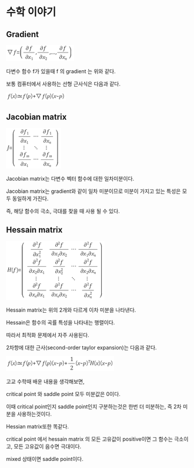 # 수학 이야기



## Gradient 

![gradient](../images/gradient.png)



다변수 함수 f가 있을때 f 의 gradient 는 위와 같다.

보통 컴퓨터에서 사용하는 선형 근사식은 다음과 같다.

![first-order](../images/first-order.png)

## Jacobian matrix

![Jacobian](../images/jacobian.png)

Jacobian matrix는 다변수 벡터 함수에 대한 일차미분이다.

Jacobian matrix는 gradient와 같이 일차 미분이므로 미분이 가지고 있는 특성은 모두 동일하게 가진다.

즉, 해당 함수의 극소, 극대를 찾을 때 사용 될 수 있다.







## Hessain matrix

![Hessain](../images/hessian.png)

Hessain matrix는 위의 2개와 다르게 이차 미분을 나타낸다.

Hessain은 함수의 곡률 특성을 나타내는 행렬이다.

따라서 최적화 문제에서 자주 사용된다.

2차항에 대한 근사(second-order taylor expansion)는 다음과 같다.

![second-order](../images/second-oreder.png)



고교 수학때 배운 내용을 생각해보면, 

critical point 와 saddle point 모두 미분값은 0이다.

이때 critical point인지 saddle point인지 구분하는것은 한번 더 미분하는, 즉 2차 미분을 사용하는것이다.



Hessian matrix또한 똑같다.

critical point 에서 hessain matrix 의 모든 고유값이 positive이면 그 함수는 극소이고, 모든 고유값이 음수면 극대이다.

mixed 상태이면 saddle point이다.





